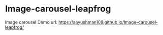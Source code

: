 # Image-carousel-leapfrog
Image carousel 
Demo url:  https://aayushman108.github.io/Image-carousel-leapfrog/
